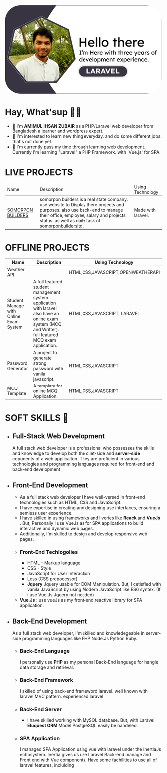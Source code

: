 <p align="center">
    <img style="object-fit:covar; border-radius:50px" src="asset/hero.png" >
</p>

# Hay, What'sup 🙋‍♂️
- 👋 I'm <b>AMIMUL IHSAN ZUBAIR</b> as a PHP/Laravel web developer from Bangladesh a learner and wordpress expert.
- 👀 I'm interested to learn new thing everyday. and do some different jobs. that's not done yet.
- 🌱 I'm currently pass my time through learning web development. Currently I'm  learning "Laravel" a PHP Framework. with 'Vue.js' for SPA.

# LIVE PROJECTS 
<table>
    <thead>
        <tr>
            <td>Name</td>
            <td>Description</td>
            <td>Using Technology</td>
        </tr>
    </thead>
    <tbody>
        <tr>
            <td>
                <a href="href://somorponbuilders.com">SOMORPON BUILDERS</a>
            </td>
            <td>
                somorpon builders is a real state company. use website to Display there projects and purposes. also use back-end to manage their office, employee, salary and projects status. as well as daily task of somorponbuildersltd. 
            </td>
            <td>
                Made with laravel.
            </td>
        </tr>
    </tbody>
</table>

# OFFLINE PROJECTS
<table>
    <thead>
        <tr>
            <th>Name</th>
            <th >Description</th>
            <th>Using Technology</th>
        </tr>
    </thead>
    <tbody>
        <tr>
            <td > Weather API </td>
            <td>  </td>
            <td> HTML,CSS,JAVASCRIPT,OPENWEATHERAPI </td>
        </tr>
        <tr>
            <td > Student Manage with Online Exam System </td>
            <td> A full featured student management system application with laravel also have an online exam system (MCQ and Writter). full featured MCQ exam application.
            </td>
            <td> HTML,CSS,JAVASCRIPT, LARAVEL </td>
        </tr>
        <tr>
            <td > Password Generator </td>
            <td> 
                A project to generate strong password with vanila javascript.
            </td>
            <td> HTML,CSS,JAVASCRIPT </td>
        </tr>
         <tr>
            <td > MCQ Template </td>
            <td>
                A template for online MCQ Application.
            </td>
            <td> HTML,CSS,JAVASCRIPT </td>
        </tr>
    </tbody>
</table>


# SOFT SKILLS 💪

- ## Full-Stack Web Development 
    <p> A full stack web developer is a professional who possesses the skills and knowledge to develop both the <b></b>cliet-side</b> and     <b>server-side</b> coponents of a web applicaiton. They are proficient in various technologies and programming languages required for     front-end and back-end development</p>

- ## Front-End Development 
    - Aa a full stack web developer I have well-versed in front-end technologies such as HTML, CSS and JavaScript.
    - I have expertise in creating and designing use interfaces, ensuring a semless user experience.
    - I have skilled in using frameworks and liveries like <b> Reack </b> and <b> VueJs </b>. But, Personally I use VueJs as for SPA applications to build interactive and dynamic web pages.
    - Additionally, I'm skilled to design and develop responsive web pages.
    - ### Front-End Techlogolies
        - HTML - Markup language
        - CSS - Style
        - JavaScript for User Interaction
        - Less (CSS prepocessor)
        - <b>Jquery</b> Jquery usable for DOM Manipulation. But, I cetisfied with vanila JavaScript by using Modern JavaScript like ES6 syntex.  (If i use Vue.Js Jquery not needed)
     - <b>Vue.Js</b> : use vueJs as my front-end reactive library for SPA application.
       

- ## Back-End Development 
    As a full stack web developer, I'm skilled and knowledegeable in server-side programming languages like PHP Node.Js Python Ruby.
    - ### Back-End Language 
        </b> I personally use <b>PHP</b> as my personal Back-End language for hangle data storage and retrieval.
      
    - ### Back-End Framework 
       </b> I skilled of using back-end frameword laravel. well known with laravel MVC pattern. experienced laravel        
    - ### Back-End Server
        - I have skilled working with MySQL database. But, with Laravel <b>Eluquest ORM </b> Model PostgreSQL easily be handeled.

    - ### SPA Application
      I managed SPA Application using vue with laravel under the InertiaJs echosystem. Inertia gives us use Laravel Back-end manage and Front end with Vue components. Have some fachilities to use all of laravel features, inclulding





<!---
aizubair21/aizubair21 is a ✨ special ✨ repository because its `README.md` (this file) appears on your GitHub profile.
You can click the Preview link to take a look at your changes.
--->


